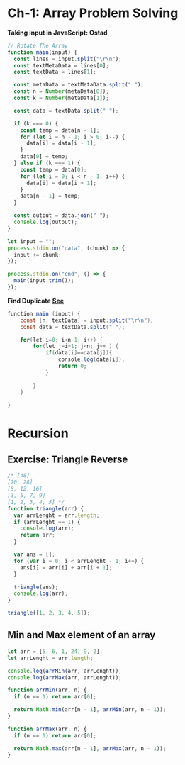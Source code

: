 # Ch-1: Array Problem Solving

**Taking input in JavaScript: Ostad**

```javascript
// Rotate The Array
function main(input) {
  const lines = input.split("\r\n");
  const textMetaData = lines[0];
  const textData = lines[1];

  const metaData = textMetaData.split(" ");
  const n = Number(metaData[0]);
  const k = Number(metaData[1]);

  const data = textData.split(" ");

  if (k === 0) {
    const temp = data[n - 1];
    for (let i = n - 1; i > 0; i--) {
      data[i] = data[i - 1];
    }
    data[0] = temp;
  } else if (k === 1) {
    const temp = data[0];
    for (let i = 0; i < n - 1; i++) {
      data[i] = data[i + 1];
    }
    data[n - 1] = temp;
  }

  const output = data.join(" ");
  console.log(output);
}

let input = "";
process.stdin.on("data", (chunk) => {
  input += chunk;
});

process.stdin.on("end", () => {
  main(input.trim());
});
```

**Find Duplicate [See](https://codemama.io/codetest/participate/5e4cd069-90e3-450b-be7d-9234ac1b5d5d/problems/find-duplicate)**

```java
function main (input) {
    const [n, textData] = input.split("\r\n");
    const data = textData.split(" ");

    for(let i=0; i<n-1; i++) {
        for(let j=i+1; j<n; j++ ) {
            if(data[i]==data[j]){
                console.log(data[i]);
                return 0;
            }

        }
    }

}
```

# Recursion

## Exercise: Triangle Reverse

```javascript
/* [48]
[20, 28]
[8, 12, 16]
[3, 5, 7, 9]
[1, 2, 3, 4, 5] */
function triangle(arr) {
  var arrLenght = arr.length;
  if (arrLenght == 1) {
    console.log(arr);
    return arr;
  }

  var ans = [];
  for (var i = 0; i < arrLenght - 1; i++) {
    ans[i] = arr[i] + arr[i + 1];
  }

  triangle(ans);
  console.log(arr);
}

triangle([1, 2, 3, 4, 5]);
```

## Min and Max element of an array

```javascript
let arr = [5, 6, 1, 24, 9, 2];
let arrLenght = arr.length;

console.log(arrMin(arr, arrLenght));
console.log(arrMax(arr, arrLenght));

function arrMin(arr, n) {
  if (n == 1) return arr[0];

  return Math.min(arr[n - 1], arrMin(arr, n - 1));
}

function arrMax(arr, n) {
  if (n == 1) return arr[0];

  return Math.max(arr[n - 1], arrMax(arr, n - 1));
}
```
